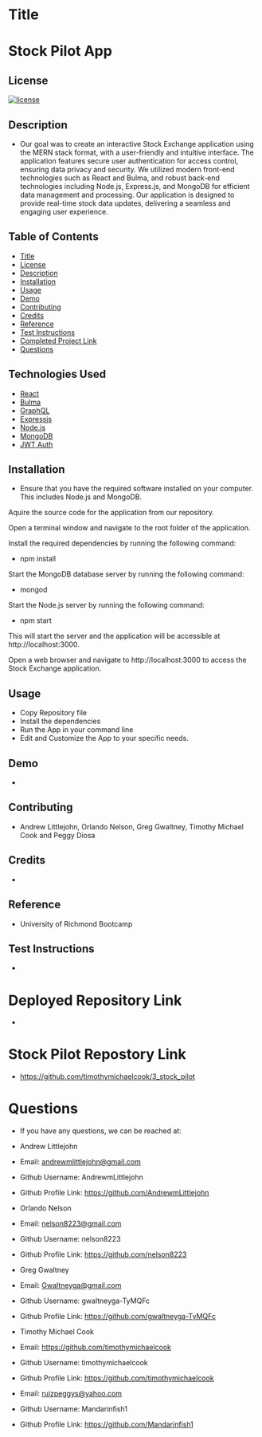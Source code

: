 # Title

# Stock Pilot App

## License

[![license](https://img.shields.io/badge/License-MIT-green)](https://opensource.org/licenses/MIT)

## Description

- Our goal was to create an interactive Stock Exchange application using the MERN stack   format, with a user-friendly and intuitive interface. The application features secure user authentication for access control, ensuring data privacy and security. We utilized modern front-end technologies such as React and Bulma, and robust back-end technologies including Node.js, Express.js, and MongoDB for efficient data management and processing. Our application is designed to provide real-time stock data updates, delivering a seamless and engaging user experience.

## Table of Contents

- [Title](#title)
- [License](#license)
- [Description](#description)
- [Installation](#installation)
- [Usage](#usage)
- [Demo](#demo)
- [Contributing](#contributing)
- [Credits](#credits)
- [Reference](#reference)
- [Test Instructions](#test-instructions)
- [Completed Project Link](#completed-project-link)
- [Questions](#questions)

## Technologies Used
- [React](https://react.dev/)
- [Bulma](https://www.npmjs.com/package/bulma/v/0.9.4)
- [GraphQL](https://graphql.org/)
- [Expressjs](https://expressjs.com/)
- [Node.js](https://nodejs.org/en)
- [MongoDB](https://www.mongodb.com/) 
- [JWT Auth](https://jwt.io/introduction/)

## Installation

- Ensure that you have the required software installed on your computer. This includes Node.js and MongoDB.

Aquire the source code for the application from our repository.

Open a terminal window and navigate to the root folder of the application.

Install the required dependencies by running the following command:

  - npm install

Start the MongoDB database server by running the following command:

  - mongod

Start the Node.js server by running the following command:

  - npm start

This will start the server and the application will be accessible at http://localhost:3000.

  Open a web browser and navigate to http://localhost:3000 to access the Stock Exchange application.

## Usage

- Copy Repository file
- Install the dependencies
- Run the App in your command line
- Edit and Customize the App to your specific needs.

## Demo

- 

## Contributing

- Andrew Littlejohn, Orlando Nelson, Greg Gwaltney, Timothy Michael Cook and Peggy Diosa

## Credits

- 

## Reference

- University of Richmond Bootcamp


## Test Instructions

- 

# Deployed Repository Link

- 

# Stock Pilot Repostory Link

- https://github.com/timothymichaelcook/3_stock_pilot

# Questions

- If you have any questions, we can be reached at:
 
 - Andrew Littlejohn
 - Email: andrewmlittlejohn@gmail.com
 - Github Username: AndrewmLittlejohn
 - Github Profile Link: https://github.com/AndrewmLittlejohn

 - Orlando Nelson
 - Email: nelson8223@gmail.com
 - Github Username: nelson8223
 - Github Profile Link: https://github.com/nelson8223

 - Greg Gwaltney
 - Email: Gwaltneyga@gmail.com
 - Github Username: gwaltneyga-TyMQFc
 - Github Profile Link: https://github.com/gwaltneyga-TyMQFc

 - Timothy Michael Cook
 - Email: https://github.com/timothymichaelcook
 - Github Username: timothymichaelcook
 - Github Profile Link: https://github.com/timothymichaelcook

- Email: ruizpeggys@yahoo.com
- Github Username: Mandarinfish1
- Github Profile Link: https://github.com/Mandarinfish1

